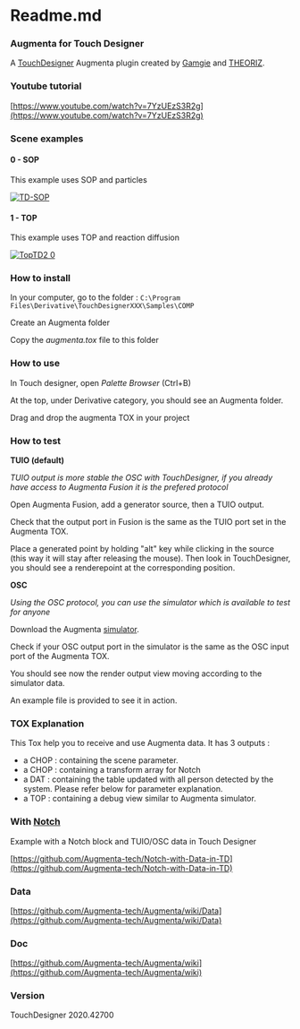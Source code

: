 # Readme.md

### Augmenta for Touch Designer

A [TouchDesigner](https://derivative.ca/) Augmenta plugin created by [Gamgie](http://www.gamgie.com/) and [THEORIZ](http://www.theoriz.com/en/).

### Youtube tutorial

[https://www.youtube.com/watch?v=7YzUEzS3R2g](https://www.youtube.com/watch?v=7YzUEzS3R2g)

### Scene examples

#### 0 - SOP

This example uses SOP and particles

[![TD-SOP](https://user-images.githubusercontent.com/64955193/135990922-5dede4f0-ff97-479e-921b-e6aef9efb53b.gif)](https://user-images.githubusercontent.com/64955193/135990922-5dede4f0-ff97-479e-921b-e6aef9efb53b.gif)

#### 1 - TOP

This example uses TOP and reaction diffusion

[![TopTD2 0](https://user-images.githubusercontent.com/64955193/136021020-8ad71680-81fa-4254-876b-115b768685d5.gif)](https://user-images.githubusercontent.com/64955193/136021020-8ad71680-81fa-4254-876b-115b768685d5.gif)

### How to install

In your computer, go to the folder : `C:\Program Files\Derivative\TouchDesignerXXX\Samples\COMP`

Create an Augmenta folder

Copy the _augmenta.tox_ file to this folder

### How to use

In Touch designer, open _Palette Browser_ (Ctrl+B)

At the top, under Derivative category, you should see an Augmenta folder.

Drag and drop the augmenta TOX in your project

### How to test

**TUIO (default)**

_TUIO output is more stable the OSC with TouchDesigner, if you already have access to Augmenta Fusion it is the prefered protocol_

Open Augmenta Fusion, add a generator source, then a TUIO output.

Check that the output port in Fusion is the same as the TUIO port set in the Augmenta TOX.

Place a generated point by holding "alt" key while clicking in the source (this way it will stay after releasing the mouse). Then look in TouchDesigner, you should see a renderepoint at the corresponding position.

**OSC**

_Using the OSC protocol, you can use the simulator which is available to test for anyone_

Download the Augmenta [simulator](https://github.com/Theoriz/Augmenta-Simulator/releases).

Check if your OSC output port in the simulator is the same as the OSC input port of the Augmenta TOX.

You should see now the render output view moving according to the simulator data.

An example file is provided to see it in action.

### TOX Explanation

This Tox help you to receive and use Augmenta data. It has 3 outputs :

* a CHOP : containing the scene parameter.
* a CHOP : containing a transform array for Notch
* a DAT : containing the table updated with all person detected by the system. Please refer below for parameter explanation.
* a TOP : containing a debug view similar to Augmenta simulator.

### With [Notch](https://www.notch.one/)

Example with a Notch block and TUIO/OSC data in Touch Designer

[https://github.com/Augmenta-tech/Notch-with-Data-in-TD](https://github.com/Augmenta-tech/Notch-with-Data-in-TD)

### Data

[https://github.com/Augmenta-tech/Augmenta/wiki/Data](https://github.com/Augmenta-tech/Augmenta/wiki/Data)

### Doc

[https://github.com/Augmenta-tech/Augmenta/wiki](https://github.com/Augmenta-tech/Augmenta/wiki)

### Version

TouchDesigner 2020.42700
